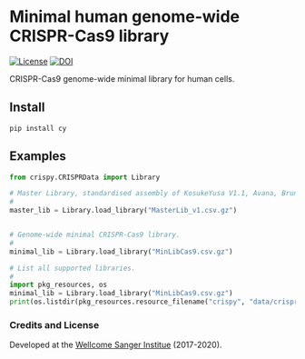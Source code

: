 Minimal human genome-wide CRISPR-Cas9 library
=
[![License](https://img.shields.io/badge/License-BSD%203--Clause-blue.svg)](https://opensource.org/licenses/BSD-3-Clause) [![DOI](https://zenodo.org/badge/DOI/10.5281/zenodo.4313863.svg)](https://doi.org/10.5281/zenodo.4313863)

CRISPR-Cas9 genome-wide minimal library for human cells. 

Install
--

```
pip install cy
```

Examples
--
```python
from crispy.CRISPRData import Library

# Master Library, standardised assembly of KosukeYusa V1.1, Avana, Brunello and TKOv3 CRISPR-Cas9 libraries.
#
master_lib = Library.load_library("MasterLib_v1.csv.gz")


# Genome-wide minimal CRISPR-Cas9 library. 
#
minimal_lib = Library.load_library("MinLibCas9.csv.gz")

# List all supported libraries. 
#
import pkg_resources, os
minimal_lib = Library.load_library("MinLibCas9.csv.gz")
print(os.listdir(pkg_resources.resource_filename("crispy", "data/crispr_libs/")))
```


### Credits and License
Developed at the [Wellcome Sanger Institue](https://www.sanger.ac.uk/) (2017-2020).
